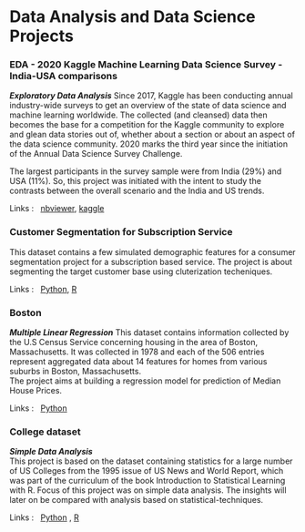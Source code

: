 # Data Analysis and Data Science Projects
### EDA - 2020 Kaggle Machine Learning Data Science Survey - India-USA comparisons  
___Exploratory Data Analysis___
Since 2017, Kaggle has been conducting annual industry-wide surveys to get an overview of the state of data science and machine learning worldwide. The collected (and cleansed) data then becomes the base for a competition for the Kaggle community to explore and glean data stories out of, whether about a section or about an aspect of the data science community. 2020 marks the third year since the initiation of the Annual Data Science Survey Challenge.

The largest participants in the survey sample were from India (29%) and USA (11%). So, this project was initiated with the intent to study the contrasts between the overall scenario and the India and US trends.

Links : &nbsp; [nbviewer](https://nbviewer.jupyter.org/github/rahul-ahuja1/projects/blob/77e7456893ebf8bac4fae3455aaca39144a2de49/EDA%20-%202020%20Kaggle%20ML-DS%20Survey.ipynb), [kaggle](https://www.kaggle.com/rahulahuja1/eda-2020-kaggle-ml-ds-survey-india-usa)


### Customer Segmentation for Subscription Service
This dataset contains a few simulated demographic features for a consumer segmentation project for a subscription based service. The project is about segmenting the target customer base using cluterization techeniques.

Links : &nbsp; [Python](https://nbviewer.jupyter.org/github/rahul-ahuja1/projects/blob/b8754c61cd1b8d6d34d17c27c7a7324b5846d4d9/Segmentation%20-%20Clustering%20%28P%29.ipynb), [R](https://nbviewer.jupyter.org/github/rahul-ahuja1/projects/blob/b8754c61cd1b8d6d34d17c27c7a7324b5846d4d9/Segmentation%20-%20Clustering%20%28R%29.ipynb)



### Boston
___Multiple Linear Regression___
This dataset contains information collected by the U.S Census Service concerning housing in the area of Boston, Massachusetts. It was collected in 1978 and each of the 506 entries represent aggregated data about 14 features for homes from various suburbs in Boston, Massachusetts.  
The project aims at building a regression model for prediction of Median House Prices.

Links : &nbsp; [Python](https://nbviewer.jupyter.org/github/rahul-ahuja1/projects/blob/8c5a9ddd797c2b2a53f3e063a5e01d90b5567266/MLR%20-%20Boston%20House%20Prices.ipynb#Final-model)


### College dataset
___Simple Data Analysis___  
This project is based on the dataset containing statistics for a large number of US Colleges from the 1995 issue of US News and World Report, which was part of the curriculum of the book Introduction to Statistical Learning with R. Focus of this project was on simple data analysis. The insights will later on be compared with analysis based on statistical-techniques.

Links : &nbsp; [Python](https://nbviewer.jupyter.org/github/rahul-ahuja1/An-Introduction-to-Statistical-Learning/blob/main/with%20Python/02.08%20%28P%29%20-%20College.ipynb) , [R](https://nbviewer.jupyter.org/github/rahul-ahuja1/An-Introduction-to-Statistical-Learning/blob/main/with%20R/02.08%20%28R%29%20-%20College.ipynb)
